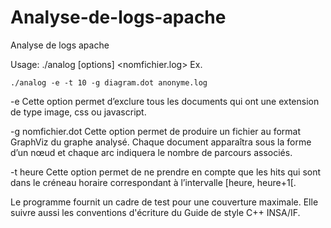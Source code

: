 # Analyse-de-logs-apache
Analyse de logs apache


Usage: ./analog [options] <nomfichier.log>
Ex. 
```
./analog -e -t 10 -g diagram.dot anonyme.log
```

-e Cette option permet d’exclure tous les documents qui ont une extension de type image, css ou javascript. 

-g nomfichier.dot
Cette option permet de produire un fichier au format GraphViz du graphe analysé. Chaque
document apparaîtra sous la forme d’un nœud et chaque arc indiquera le nombre de parcours
associés.

-t heure
Cette option permet de ne prendre en compte que les hits qui sont dans le créneau horaire
correspondant à l’intervalle [heure, heure+1[.

Le programme fournit un cadre de test pour une couverture maximale. Elle suivre aussi les conventions d'écriture du Guide de style C++
INSA/IF.
